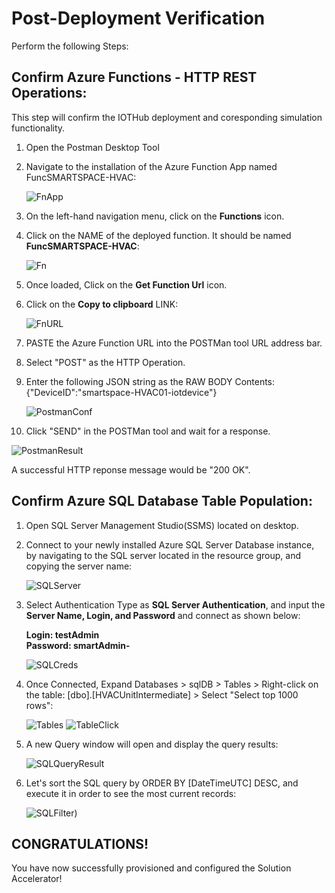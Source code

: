 # Post-Deployment Verification
Perform the following Steps:

## Confirm Azure Functions - HTTP REST Operations:
This step will confirm the IOTHub deployment and coresponding simulation functionality.

1. Open the Postman Desktop Tool
2. Navigate to the installation of the Azure Function App named FuncSMARTSPACE-HVAC<inject key="DeploymentID"></inject>:

   ![FnApp](https://github.com/SD-14/Smart-Spaces-Sustainability-Solution-Accelerator/blob/main/images/11.png?raw=true)

3. On the left-hand navigation menu, click on the **Functions** icon.
4. Click on the NAME of the deployed function. It should be named **FuncSMARTSPACE-HVAC**:

   ![Fn](https://github.com/SD-14/Smart-Spaces-Sustainability-Solution-Accelerator/blob/main/images/12.png?raw=true)

5. Once loaded, Click on the **Get Function Url** icon.
6. Click on the **Copy to clipboard** LINK:

   ![FnURL](https://github.com/SD-14/Smart-Spaces-Sustainability-Solution-Accelerator/blob/main/images/13.png?raw=true)

7. PASTE the Azure Function URL into the POSTMan tool URL address bar.
8. Select "POST" as the HTTP Operation.
9. Enter the following JSON string as the RAW BODY Contents:
          {"DeviceID":"smartspace-HVAC01-iotdevice"}

   ![PostmanConf](https://github.com/SD-14/Smart-Spaces-Sustainability-Solution-Accelerator/blob/main/images/14.png?raw=true)
   
10. Click "SEND" in the POSTMan tool and wait for a response.

   ![PostmanResult](https://github.com/SD-14/Smart-Spaces-Sustainability-Solution-Accelerator/blob/main/images/15.png?raw=true)

A successful HTTP reponse message would be "200 OK".

## Confirm Azure SQL Database Table Population:

1. Open SQL Server Management Studio(SSMS) located on desktop.
2. Connect to your newly installed Azure SQL Server Database instance, by navigating to the SQL server located in the resource group, and copying the server name:

   ![SQLServer](https://github.com/SD-14/Smart-Spaces-Sustainability-Solution-Accelerator/blob/main/images/16.png?raw=true)

3. Select Authentication Type as **SQL Server Authentication**, and input the **Server Name, Login, and Password** and connect  as shown below:

    **Login: testAdmin    
    Password: smartAdmin-<inject key="DeploymentID"></inject>**

   ![SQLCreds](https://github.com/SD-14/Smart-Spaces-Sustainability-Solution-Accelerator/blob/main/images/17.png?raw=true)
   
4. Once Connected, Expand Databases > sqlDB<inject key = "DeploymentID"></inject> > Tables > Right-click on the table: [dbo].[HVACUnitIntermediate] > Select "Select top 1000 rows": 

   ![Tables](https://github.com/SD-14/Smart-Spaces-Sustainability-Solution-Accelerator/blob/main/images/18.png?raw=true) ![TableClick](https://github.com/SD-14/Smart-Spaces-Sustainability-Solution-Accelerator/blob/main/images/19.png?raw=true)

5. A new Query window will open and display the query results:

   ![SQLQueryResult](https://github.com/SD-14/Smart-Spaces-Sustainability-Solution-Accelerator/blob/main/images/20.png?raw=true)
   
6. Let's sort the SQL query by ORDER BY [DateTimeUTC] DESC, and execute it in order to see the most current records:

   ![SQLFilter](https://github.com/SD-14/Smart-Spaces-Sustainability-Solution-Accelerator/blob/main/images/21.png?raw=true))
   
## CONGRATULATIONS! 

You have now successfully provisioned and configured the Solution Accelerator!
